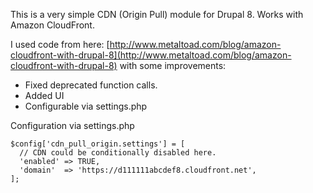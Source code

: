 This is a very simple CDN (Origin Pull) module for Drupal 8. Works with Amazon CloudFront.

I used code from here: [http://www.metaltoad.com/blog/amazon-cloudfront-with-drupal-8](http://www.metaltoad.com/blog/amazon-cloudfront-with-drupal-8) with some improvements:
- Fixed deprecated function calls.
- Added UI
- Configurable via settings.php

Configuration via settings.php

```
$config['cdn_pull_origin.settings'] = [
  // CDN could be conditionally disabled here.
  'enabled' => TRUE,
  'domain'  => 'https://d111111abcdef8.cloudfront.net',
];
```
